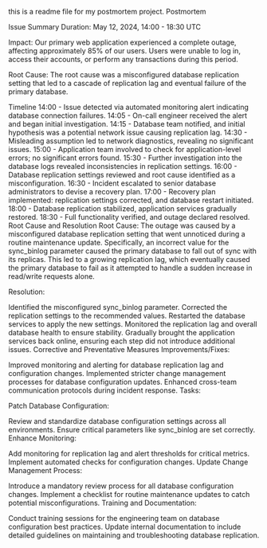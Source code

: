 this is a readme file for my postmortem project.
Postmortem

Issue Summary
Duration: May 12, 2024, 14:00 - 18:30 UTC

Impact: Our primary web application experienced a complete outage, affecting approximately 85% of our users. Users were unable to log in, access their accounts, or perform any transactions during this period.

Root Cause: The root cause was a misconfigured database replication setting that led to a cascade of replication lag and eventual failure of the primary database.

Timeline
14:00 - Issue detected via automated monitoring alert indicating database connection failures.
14:05 - On-call engineer received the alert and began initial investigation.
14:15 - Database team notified, and initial hypothesis was a potential network issue causing replication lag.
14:30 - Misleading assumption led to network diagnostics, revealing no significant issues.
15:00 - Application team involved to check for application-level errors; no significant errors found.
15:30 - Further investigation into the database logs revealed inconsistencies in replication settings.
16:00 - Database replication settings reviewed and root cause identified as a misconfiguration.
16:30 - Incident escalated to senior database administrators to devise a recovery plan.
17:00 - Recovery plan implemented: replication settings corrected, and database restart initiated.
18:00 - Database replication stabilized, application services gradually restored.
18:30 - Full functionality verified, and outage declared resolved.
Root Cause and Resolution
Root Cause:
The outage was caused by a misconfigured database replication setting that went unnoticed during a routine maintenance update. Specifically, an incorrect value for the sync_binlog parameter caused the primary database to fall out of sync with its replicas. This led to a growing replication lag, which eventually caused the primary database to fail as it attempted to handle a sudden increase in read/write requests alone.

Resolution:

Identified the misconfigured sync_binlog parameter.
Corrected the replication settings to the recommended values.
Restarted the database services to apply the new settings.
Monitored the replication lag and overall database health to ensure stability.
Gradually brought the application services back online, ensuring each step did not introduce additional issues.
Corrective and Preventative Measures
Improvements/Fixes:

Improved monitoring and alerting for database replication lag and configuration changes.
Implemented stricter change management processes for database configuration updates.
Enhanced cross-team communication protocols during incident response.
Tasks:

Patch Database Configuration:

Review and standardize database configuration settings across all environments.
Ensure critical parameters like sync_binlog are set correctly.
Enhance Monitoring:

Add monitoring for replication lag and alert thresholds for critical metrics.
Implement automated checks for configuration changes.
Update Change Management Process:

Introduce a mandatory review process for all database configuration changes.
Implement a checklist for routine maintenance updates to catch potential misconfigurations.
Training and Documentation:

Conduct training sessions for the engineering team on database configuration best practices.
Update internal documentation to include detailed guidelines on maintaining and troubleshooting database replication.

